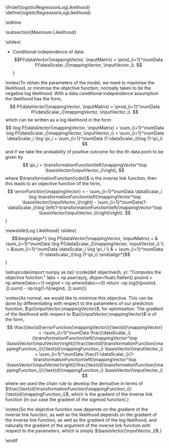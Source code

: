 \ifndef{logisticRegressionLogLikelihood}
\define{logisticRegressionLogLikelihood}

\editme


\subsection{Maximum Likelihood}

\slides{
* Conditional independence of data:
  $$P(\dataVector|\mappingVector, \inputMatrix) = \prod_{i=1}^\numData P(\dataScalar_i|\mappingVector,
\inputVector_i). $$
}

\notes{To obtain the parameters of the model, we need to maximise the likelihood, or minimise the objective function, normally taken to be the negative log likelihood. With a data conditional independence assumption the likelihood has the form,
$$
P(\dataVector|\mappingVector,
\inputMatrix) = \prod_{i=1}^\numData P(\dataScalar_i|\mappingVector, \inputVector_i). 
$$
which can be written as a log likelihood in the form
$$
\log P(\dataVector|\mappingVector,
\inputMatrix) = \sum_{i=1}^\numData \log P(\dataScalar_i|\mappingVector, \inputVector_i) = \sum_{i=1}^\numData
\dataScalar_i \log \pi_i + \sum_{i=1}^\numData (1-\dataScalar_i)\log (1-\pi_i)
$$
and if we take the probability of positive outcome for the $i$th data point to be given by
$$
\pi_i = \transformationFunction\left(\mappingVector^\top \basisVector(\inputVector_i)\right),
$$
where $\transformationFunction(\cdot)$ is the *inverse* link function, then this leads to an objective function of the form,
$$
\errorFunction(\mappingVector) = -  \sum_{i=1}^\numData \dataScalar_i \log
\transformationFunction\left(\mappingVector^\top \basisVector(\inputVector_i)\right) -
\sum_{i=1}^\numData(1-\dataScalar_i)\log \left(1-\transformationFunction\left(\mappingVector^\top
\basisVector(\inputVector_i)\right)\right).
$$}

\newslide{Log Likelihood}
\slides{
$$\begin{align*}
  \log P(\dataVector|\mappingVector, \inputMatrix) = &
  \sum_{i=1}^\numData \log P(\dataScalar_i|\mappingVector, \inputVector_i) \\ = &\sum_{i=1}^\numData \dataScalar_i \log
  \pi_i \\ & + \sum_{i=1}^\numData (1-\dataScalar_i)\log (1-\pi_i)
\end{align*}$$
}


\setupcode{import numpy as np}
\code{def objective(h, y):
    "Computes the objective function."
	labs = np.asarray(y, dtype=float).flatten()
    posind = np.where(labs==1)
    negind = np.where(labs==0)
    return -np.log(h[posind, :]).sum() - np.log(1-h[negind, :]).sum()}

\notes{As normal, we would like to minimise this objective. This can be done
by differentiating with respect to the parameters of our prediction
function, $\pi(\inputVector;\mappingVector)$, for optimisation. The
gradient of the likelihood with respect to
$\pi(\inputVector;\mappingVector)$ is of the form,
$$
\frac{\text{d}\errorFunction(\mappingVector)}{\text{d}\mappingVector} = -\sum_{i=1}^\numData
\frac{\dataScalar_i}{\transformationFunction\left(\mappingVector^\top
\basisVector(\inputVector)\right)}\frac{\text{d}\transformationFunction(\mappingFunction_i)}{\text{d}\mappingFunction_i}
\basisVector(\inputVector_i) +  \sum_{i=1}^\numData
\frac{1-\dataScalar_i}{1-\transformationFunction\left(\mappingVector^\top
\basisVector(\inputVector)\right)}\frac{\text{d}\transformationFunction(\mappingFunction_i)}{\text{d}\mappingFunction_i}
\basisVector(\inputVector_i)
$$
where we used the chain rule to develop the derivative in terms of
$\frac{\text{d}\transformationFunction(\mappingFunction_i)}{\text{d}\mappingFunction_i}$,
which is the gradient of the inverse link function (in our case the
gradient of the sigmoid function).}

\notes{So the objective function now depends on the gradient of the inverse
link function, as well as the likelihood depends on the gradient of
the inverse link function, as well as the gradient of the log
likelihood, and naturally the gradient of the argument of the inverse
link function with respect to the parameters, which is simply
$\basisVector(\inputVector_i)$.}


\endif
